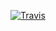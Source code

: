 [![Travis](https://img.shields.io/travis/com/horta/port-of-hmmer.svg)](https://travis-ci.com/horta/port-of-hmmer)

